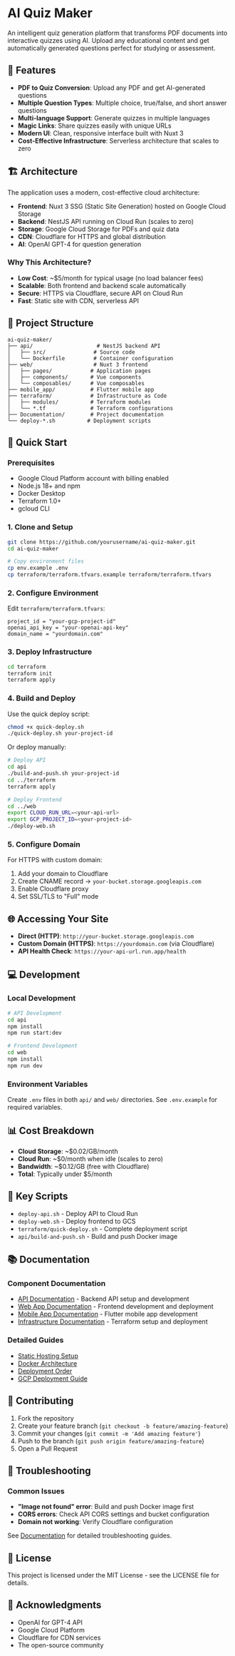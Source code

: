 # AI Quiz Maker

An intelligent quiz generation platform that transforms PDF documents into interactive quizzes using AI. Upload any educational content and get automatically generated questions perfect for studying or assessment.

## 🚀 Features

- **PDF to Quiz Conversion**: Upload any PDF and get AI-generated questions
- **Multiple Question Types**: Multiple choice, true/false, and short answer questions
- **Multi-language Support**: Generate quizzes in multiple languages
- **Magic Links**: Share quizzes easily with unique URLs
- **Modern UI**: Clean, responsive interface built with Nuxt 3
- **Cost-Effective Infrastructure**: Serverless architecture that scales to zero

## 🏗️ Architecture

The application uses a modern, cost-effective cloud architecture:

- **Frontend**: Nuxt 3 SSG (Static Site Generation) hosted on Google Cloud Storage
- **Backend**: NestJS API running on Cloud Run (scales to zero)
- **Storage**: Google Cloud Storage for PDFs and quiz data
- **CDN**: Cloudflare for HTTPS and global distribution
- **AI**: OpenAI GPT-4 for question generation

### Why This Architecture?

- **Low Cost**: ~$5/month for typical usage (no load balancer fees)
- **Scalable**: Both frontend and backend scale automatically
- **Secure**: HTTPS via Cloudflare, secure API on Cloud Run
- **Fast**: Static site with CDN, serverless API

## 📁 Project Structure

```
ai-quiz-maker/
├── api/                    # NestJS backend API
│   ├── src/               # Source code
│   └── Dockerfile         # Container configuration
├── web/                   # Nuxt 3 frontend
│   ├── pages/            # Application pages
│   ├── components/       # Vue components
│   └── composables/      # Vue composables
├── mobile_app/           # Flutter mobile app
├── terraform/            # Infrastructure as Code
│   ├── modules/          # Terraform modules
│   └── *.tf              # Terraform configurations
├── Documentation/        # Project documentation
└── deploy-*.sh          # Deployment scripts
```

## 🚀 Quick Start

### Prerequisites

- Google Cloud Platform account with billing enabled
- Node.js 18+ and npm
- Docker Desktop
- Terraform 1.0+
- gcloud CLI

### 1. Clone and Setup

```bash
git clone https://github.com/yourusername/ai-quiz-maker.git
cd ai-quiz-maker

# Copy environment files
cp env.example .env
cp terraform/terraform.tfvars.example terraform/terraform.tfvars
```

### 2. Configure Environment

Edit `terraform/terraform.tfvars`:
```hcl
project_id = "your-gcp-project-id"
openai_api_key = "your-openai-api-key"
domain_name = "yourdomain.com"
```

### 3. Deploy Infrastructure

```bash
cd terraform
terraform init
terraform apply
```

### 4. Build and Deploy

Use the quick deploy script:
```bash
chmod +x quick-deploy.sh
./quick-deploy.sh your-project-id
```

Or deploy manually:
```bash
# Deploy API
cd api
./build-and-push.sh your-project-id
cd ../terraform
terraform apply

# Deploy Frontend
cd ../web
export CLOUD_RUN_URL=<your-api-url>
export GCP_PROJECT_ID=<your-project-id>
./deploy-web.sh
```

### 5. Configure Domain

For HTTPS with custom domain:
1. Add your domain to Cloudflare
2. Create CNAME record → `your-bucket.storage.googleapis.com`
3. Enable Cloudflare proxy
4. Set SSL/TLS to "Full" mode

## 🌐 Accessing Your Site

- **Direct (HTTP)**: `http://your-bucket.storage.googleapis.com`
- **Custom Domain (HTTPS)**: `https://yourdomain.com` (via Cloudflare)
- **API Health Check**: `https://your-api-url.run.app/health`

## 💻 Development

### Local Development

```bash
# API Development
cd api
npm install
npm run start:dev

# Frontend Development
cd web
npm install
npm run dev
```

### Environment Variables

Create `.env` files in both `api/` and `web/` directories. See `.env.example` for required variables.

## 📊 Cost Breakdown

- **Cloud Storage**: ~$0.02/GB/month
- **Cloud Run**: ~$0/month when idle (scales to zero)
- **Bandwidth**: ~$0.12/GB (free with Cloudflare)
- **Total**: Typically under $5/month

## 🔧 Key Scripts

- `deploy-api.sh` - Deploy API to Cloud Run
- `deploy-web.sh` - Deploy frontend to GCS
- `terraform/quick-deploy.sh` - Complete deployment script
- `api/build-and-push.sh` - Build and push Docker image

## 📚 Documentation

### Component Documentation
- [API Documentation](api/README.md) - Backend API setup and development
- [Web App Documentation](web/README.md) - Frontend development and deployment
- [Mobile App Documentation](mobile_app/README.md) - Flutter mobile app development
- [Infrastructure Documentation](terraform/README.md) - Terraform setup and deployment

### Detailed Guides
- [Static Hosting Setup](Documentation/static-hosting-gcs.md)
- [Docker Architecture](Documentation/docker-architecture.md)
- [Deployment Order](Documentation/deployment-order.md)
- [GCP Deployment Guide](Documentation/gcp-deployment-architecture.md)

## 🤝 Contributing

1. Fork the repository
2. Create your feature branch (`git checkout -b feature/amazing-feature`)
3. Commit your changes (`git commit -m 'Add amazing feature'`)
4. Push to the branch (`git push origin feature/amazing-feature`)
5. Open a Pull Request

## 🛟 Troubleshooting

### Common Issues

- **"Image not found" error**: Build and push Docker image first
- **CORS errors**: Check API CORS settings and bucket configuration
- **Domain not working**: Verify Cloudflare configuration

See [Documentation](Documentation/) for detailed troubleshooting guides.

## 📄 License

This project is licensed under the MIT License - see the LICENSE file for details.

## 🙏 Acknowledgments

- OpenAI for GPT-4 API
- Google Cloud Platform
- Cloudflare for CDN services
- The open-source community 